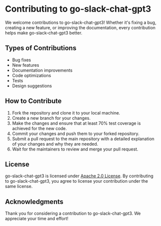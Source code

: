 # Contributing to go-slack-chat-gpt3

We welcome contributions to go-slack-chat-gpt3! Whether it's fixing a bug, creating a new feature, or improving the documentation, every contribution helps make go-slack-chat-gpt3 better.

## Types of Contributions

- Bug fixes
- New features
- Documentation improvements
- Code optimizations
- Tests
- Design suggestions

## How to Contribute

1. Fork the repository and clone it to your local machine.
2. Create a new branch for your changes.
3. Make the changes and ensure that at least 70% test coverage is achieved for the new code.
4. Commit your changes and push them to your forked repository.
5. Submit a pull request to the main repository with a detailed explanation of your changes and why they are needed.
6. Wait for the maintainers to review and merge your pull request.

<!-- ## Code of Conduct

We expect all contributors to adhere to our [CODE OF CONDUCT](link). By contributing to go-slack-chat-gpt3, you agree to abide by its terms. -->

## License

go-slack-chat-gpt3 is licensed under [Apache 2.0 License](LICENSE). By contributing to go-slack-chat-gpt3, you agree to license your contribution under the same license.

## Acknowledgments

Thank you for considering a contribution to go-slack-chat-gpt3. We appreciate your time and effort!
